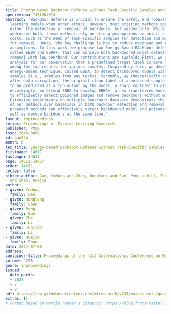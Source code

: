 ```yaml
---
title: Energy-based Backdoor Defense without Task-Specific Samples and Model Retraining
openreview: TJ6tVNt6Y4
abstract: 'Backdoor defense is crucial to ensure the safety and robustness of machine
  learning models when under attack. However, most existing methods specialize in
  either the detection or removal of backdoors, but seldom both. While few works have
  addressed both, these methods rely on strong assumptions or entail significant overhead
  costs, such as the need of task-specific samples for detection and model retraining
  for removal. Hence, the key challenge is how to reduce overhead and relax unrealistic
  assumptions. In this work, we propose two Energy-Based BAckdoor defense methods,
  called EBBA and EBBA+, that can achieve both backdoored model detection and backdoor
  removal with low overhead. Our contributions are twofold: First, we offer theoretical
  analysis for our observation that a predefined target label is more likely to occur
  among the top results for various samples. Inspired by this, we develop an enhanced
  energy-based technique, called EBBA, to detect backdoored models without task-specific
  samples (i.e., samples from any tasks). Secondly, we theoretically analyze that
  after data corruption, the original clean label of a poisoned sample is more likely
  to be predicted as a top output by the model, a sharp contrast to clean samples.
  Accordingly, we extend EBBA to develop EBBA+, a new transferred energy approach
  to efficiently detect poisoned images and remove backdoors without model retraining.
  Extensive experiments on multiple benchmark datasets demonstrate the superior performance
  of our methods over baselines in both backdoor detection and removal. Notably, the
  proposed methods can effectively detect backdoored model and poisoned images as
  well as remove backdoors at the same time.'
layout: inproceedings
series: Proceedings of Machine Learning Research
publisher: PMLR
issn: 2640-3498
id: gao24b
month: 0
tex_title: Energy-based Backdoor Defense without Task-Specific Samples and Model Retraining
firstpage: 14611
lastpage: 14637
page: 14611-14637
order: 14611
cycles: false
bibtex_author: Gao, Yudong and Chen, Honglong and Sun, Peng and Li, Zhe and Li, Junjian
  and Shao, Huajie
author:
- given: Yudong
  family: Gao
- given: Honglong
  family: Chen
- given: Peng
  family: Sun
- given: Zhe
  family: Li
- given: Junjian
  family: Li
- given: Huajie
  family: Shao
date: 2024-07-08
address:
container-title: Proceedings of the 41st International Conference on Machine Learning
volume: '235'
genre: inproceedings
issued:
  date-parts:
  - 2024
  - 7
  - 8
pdf: https://raw.githubusercontent.com/mlresearch/v235/main/assets/gao24b/gao24b.pdf
extras: []
# Format based on Martin Fenner's citeproc: https://blog.front-matter.io/posts/citeproc-yaml-for-bibliographies/
---
```

